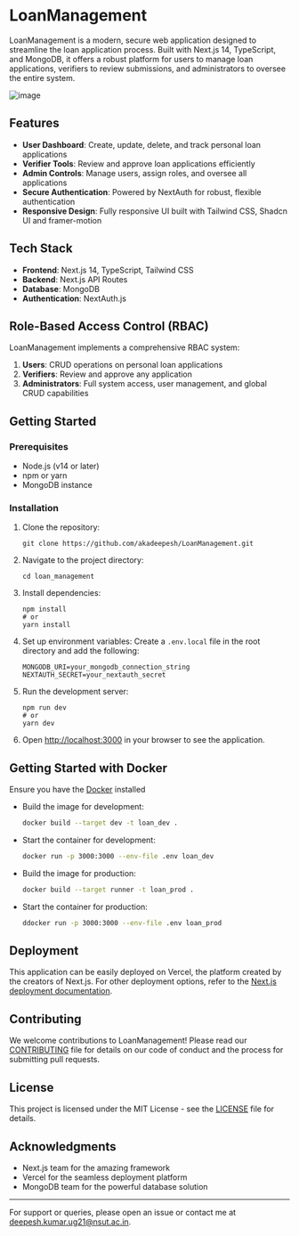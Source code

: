 # LoanManagement

LoanManagement is a modern, secure web application designed to streamline the loan application process. Built with Next.js 14, TypeScript, and MongoDB, it offers a robust platform for users to manage loan applications, verifiers to review submissions, and administrators to oversee the entire system.

![image](https://github.com/user-attachments/assets/9a97a4e2-6617-484d-85e5-f67ba703fd7e)

## Features

- **User Dashboard**: Create, update, delete, and track personal loan applications
- **Verifier Tools**: Review and approve loan applications efficiently
- **Admin Controls**: Manage users, assign roles, and oversee all applications
- **Secure Authentication**: Powered by NextAuth for robust, flexible authentication
- **Responsive Design**: Fully responsive UI built with Tailwind CSS, Shadcn UI and framer-motion

## Tech Stack

- **Frontend**: Next.js 14, TypeScript, Tailwind CSS
- **Backend**: Next.js API Routes
- **Database**: MongoDB
- **Authentication**: NextAuth.js

## Role-Based Access Control (RBAC)

LoanManagement implements a comprehensive RBAC system:

1. **Users**: CRUD operations on personal loan applications
2. **Verifiers**: Review and approve any application
3. **Administrators**: Full system access, user management, and global CRUD capabilities

## Getting Started

### Prerequisites

- Node.js (v14 or later)
- npm or yarn
- MongoDB instance

### Installation

1. Clone the repository:

   ```
   git clone https://github.com/akadeepesh/LoanManagement.git
   ```

2. Navigate to the project directory:

   ```
   cd loan_management
   ```

3. Install dependencies:

   ```
   npm install
   # or
   yarn install
   ```

4. Set up environment variables:
   Create a `.env.local` file in the root directory and add the following:

   ```
   MONGODB_URI=your_mongodb_connection_string
   NEXTAUTH_SECRET=your_nextauth_secret
   ```

5. Run the development server:

   ```
   npm run dev
   # or
   yarn dev
   ```

6. Open [http://localhost:3000](http://localhost:3000) in your browser to see the application.

## Getting Started with Docker

Ensure you have the [Docker](https://docs.docker.com/get-docker/) installed

-  Build the image for development:

   ```bash
   docker build --target dev -t loan_dev .
   ```
-  Start the container for development:
   ```bash
   docker run -p 3000:3000 --env-file .env loan_dev
   ```
- Build the image for production:
   ```bash
   docker build --target runner -t loan_prod .
   ```
-  Start the container for production:
   ```bash
   ddocker run -p 3000:3000 --env-file .env loan_prod
   ```
## Deployment

This application can be easily deployed on Vercel, the platform created by the creators of Next.js. For other deployment options, refer to the [Next.js deployment documentation](https://nextjs.org/docs/deployment).

## Contributing

We welcome contributions to LoanManagement! Please read our [CONTRIBUTING](CONTRIBUTING) file for details on our code of conduct and the process for submitting pull requests.

## License

This project is licensed under the MIT License - see the [LICENSE](LICENSE) file for details.

## Acknowledgments

- Next.js team for the amazing framework
- Vercel for the seamless deployment platform
- MongoDB team for the powerful database solution

---

For support or queries, please open an issue or contact me at deepesh.kumar.ug21@nsut.ac.in.
